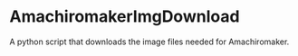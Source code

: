 # AmachiromakerImgDownload
A python script that downloads the image files needed for Amachiromaker.
